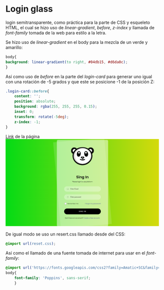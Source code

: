 # Login glass

login semitransparente, como práctica para la parte de CSS y esqueleto HTML, el cual se hizo uso de *linear-gradient*, *before*, *z-index* y llamada de *font-family* tomada de la web para estilo a la letra.

Se hizo uso de *linear-gradient* en el body para la mezcla de un verde y amarillo:

```CSS
body{
background: linear-gradient(to right, #04db15, #d6da0c);
}
```
Así como uso de *before* en la parte del *login-card* para generar uno igual con una rotación de -5 grados y que este se posicione -1 de la posición Z:
```CSS
.login-card::before{
    content: '';
    position: absolute;
    background: rgba(255, 255, 255, 0.15);
    inset: 0;
    transform: rotate(-5deg);
    z-index: -1;
}
```


[Link](https://hydr0bius.github.io/login-glass/) de la página
![login](image/login.png)

De igual modo se uso un resert.css llamado desde del CSS:

```CSS
@import url(reset.css);
```

Así como el llamado de una fuente tomada de internet para usar en el *font-family*:
```CSS
@import url('https://fonts.googleapis.com/css2?family=Amatic+SC&family=Poppins:wght@400;600&display=swap');
body{
    font-family: 'Poppins', sans-serif;
    }
```
